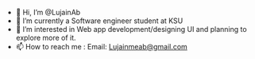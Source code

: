 - 👋 Hi, I’m @LujainAb
- 🌱 I’m currently a Software engineer student at KSU
- 💞️ I’m interested in Web app development/designing UI and planning to explore more of it.
- 📫 How to reach me : Email: Lujainmeab@gmail.com

<!---
LujainAb/LujainAb is a ✨ special ✨ repository because its `README.md` (this file) appears on your GitHub profile.
You can click the Preview link to take a look at your changes.
--->
